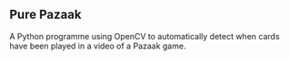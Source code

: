 ## Pure Pazaak

A Python programme using OpenCV to automatically detect when cards have been played in a video of a Pazaak game.
